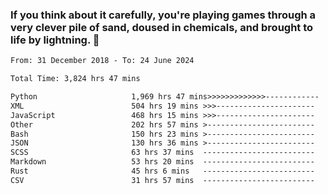### If you think about it carefully, you're playing games through a very clever pile of sand, doused in chemicals, and brought to life by lightning.  👋


<!--START_SECTION:waka-->

```txt
From: 31 December 2018 - To: 24 June 2024

Total Time: 3,824 hrs 47 mins

Python                     1,969 hrs 47 mins>>>>>>>>>>>>>------------   51.51 %
XML                        504 hrs 19 mins >>>----------------------   13.19 %
JavaScript                 468 hrs 15 mins >>>----------------------   12.24 %
Other                      202 hrs 57 mins >------------------------   05.31 %
Bash                       150 hrs 23 mins >------------------------   03.93 %
JSON                       130 hrs 36 mins >------------------------   03.42 %
SCSS                       63 hrs 37 mins  -------------------------   01.66 %
Markdown                   53 hrs 20 mins  -------------------------   01.39 %
Rust                       45 hrs 6 mins   -------------------------   01.18 %
CSV                        31 hrs 57 mins  -------------------------   00.84 %
```

<!--END_SECTION:waka-->
